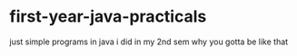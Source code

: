# first-year-java-practicals
just simple programs in java i did in my 2nd sem
why you gotta be like that
